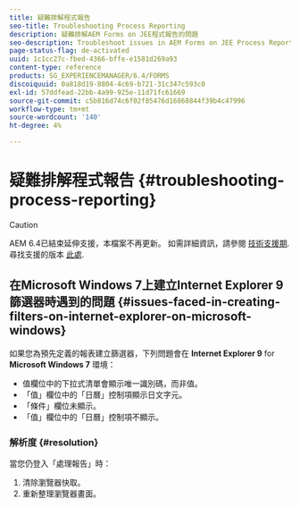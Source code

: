 ```yaml
---
title: 疑難排解程式報告
seo-title: Troubleshooting Process Reporting
description: 疑難排解AEM Forms on JEE程式報告的問題
seo-description: Troubleshoot issues in AEM Forms on JEE Process Reporting
page-status-flag: de-activated
uuid: 1c1cc27c-fbed-4366-bffe-e1581d269a93
content-type: reference
products: SG_EXPERIENCEMANAGER/6.4/FORMS
discoiquuid: 0a818d19-8804-4c69-b721-31c347c593c0
exl-id: 57ddfead-22bb-4a99-925e-11d71fc61669
source-git-commit: c5b816d74c6f02f85476d16868844f39b4c47996
workflow-type: tm+mt
source-wordcount: '140'
ht-degree: 4%

---
```


# 疑難排解程式報告 {#troubleshooting-process-reporting}

>[!CAUTION]
>
>AEM 6.4已結束延伸支援，本檔案不再更新。 如需詳細資訊，請參閱 [技術支援期](https://helpx.adobe.com//tw/support/programs/eol-matrix.html). 尋找支援的版本 [此處](https://experienceleague.adobe.com/docs/).

## 在Microsoft Windows 7上建立Internet Explorer 9篩選器時遇到的問題 {#issues-faced-in-creating-filters-on-internet-explorer-on-microsoft-windows}

如果您為預先定義的報表建立篩選器，下列問題會在 **Internet Explorer 9** for **Microsoft Windows 7** 環境：

* 值欄位中的下拉式清單會顯示唯一識別碼，而非值。
* 「值」欄位中的「日曆」控制項顯示日文字元。
* 「條件」欄位未顯示。
* 「值」欄位中的「日曆」控制項不顯示。

### 解析度 {#resolution}

當您仍登入「處理報告」時：

1. 清除瀏覽器快取。
1. 重新整理瀏覽器畫面。
